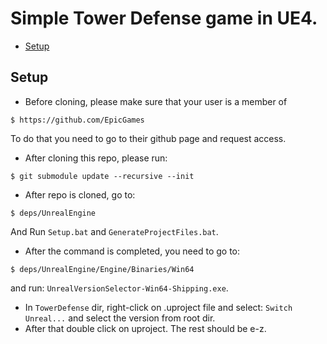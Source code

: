 # Simple Tower Defense game in UE4.
* [Setup](#setup)

## Setup
* Before cloning, please make sure that your user is a member of
```
$ https://github.com/EpicGames
```
To do that you need to go to their github page and request access.

* After cloning this repo, please run:
```
$ git submodule update --recursive --init
```

* After repo is cloned, go to:
```
$ deps/UnrealEngine
```
And Run `Setup.bat` and `GenerateProjectFiles.bat`.
* After the command is completed, you need to go to:
```
$ deps/UnrealEngine/Engine/Binaries/Win64
```

and run: `UnrealVersionSelector-Win64-Shipping.exe`.
* In `TowerDefense` dir, right-click on .uproject file and select: `Switch Unreal...` and select the version from root dir.
* After that double click on uproject. The rest should be e-z.